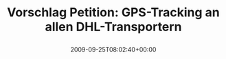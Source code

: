 ---
retweeted: false
source: <a href="http://twitter.com" rel="nofollow">Twitter Web Client</a>
entities:
  hashtags: []
  symbols: []
  user_mentions: []
  urls: []
display_text_range:
- '0'
- '58'
favorite_count: '0'
id_str: '4363789663'
truncated: false
retweet_count: '0'
id: '4363789663'
created_at: Fri Sep 25 08:02:40 +0000 2009
favorited: false
full_text: 'Vorschlag Petition: GPS-Tracking an allen DHL-Transportern'
lang: de
tags:
- pesos/twitter
date: '2009-09-25T08:02:40+00:00'
src: https://twitter.com/bascht/status/4363789663
original_url: https://twitter.com/bascht/status/4363789663
type: twitter_tweet
text: 'Vorschlag Petition: GPS-Tracking an allen DHL-Transportern'
title: 'Vorschlag Petition: GPS-Tracking an allen DHL-Transportern

  '

---
